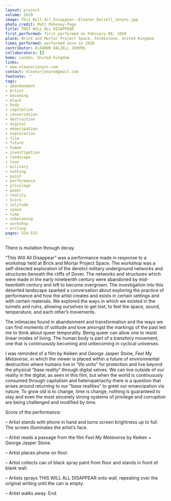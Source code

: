 ```yaml
---
layout: project
volume: 2020
image: This_Will_All_Disappear--Eleanor_Dalzell_Jenyns.jpg
photo_credit: Matt Mahoney-Page
title: THIS WILL ALL DISAPPEAR
first_performed: first performed on February 08, 2020
place: Brick and Mortar Project Space, Folkestone, United Kingdom
times_performed: performed once in 2020
contributor: ELEANOR DALZELL JENYNS
collaborators: []
home: London, United Kingdom
links:
- www.eleanorjenyns.com
contact: eleanorjenyns@gmail.com
footnote: ''
tags:
- abandonment
- Artist
- becoming
- black
- body
- capitalism
- conversation
- destruction
- digital
- emancipation
- exploration
- film
- future
- human
- investigation
- landscape
- love
- military
- nothing
- paint
- performance
- privilege
- queer
- reality
- Score
- solitude
- space
- time
- unbecoming
- workshop
- writing
pages: 514-515
---
```

There is mutation through decay. 

“This Will All Disappear” was a performance made in response to a workshop held at Brick and Mortar Project Space. The workshop was a self-directed exploration of the derelict military underground networks and structures beneath the cliffs of Dover. The networks and structures which were made in the early nineteenth century were abandoned by mid-twentieth century and left to become overgrown. The investigation into this deserted landscape sparked a conversation about exploring the practice of performance and how the artist creates and exists in certain settings and with certain materials. We explored the ways in which we existed in the tunnels and ruins, allowing ourselves to get lost, to feel the space, sound, temperature, and each other’s movements.

The intimacies found in abandonment and transformation and the ways we can find moments of solitude and love amongst the markings of the past led me to think about queer temporality. Being queer can allow one to resist linear modes of living. The human body is part of a transitory movement, one that is continuously becoming and unbecoming in cyclical universes. 

I was reminded of a film by Keiken and George Jasper Stone, *Feel My Metaverse*, in which the viewer is placed within a future of environmental destruction where humans live in “life units” for protection and live beyond the physical “base reality” through digital selves. We can live outside of our reality in the digital, as seen in this film, but when the world is continuously consumed through capitalism and heteropatriachy there is a question that arises around returning to our “base realities” to greet our emancipation via nature. To grow old is to change, time is change, nothing is guaranteed to stay and even the most sincerely strong systems of privilege and corruption are being challenged and modified by time.

Score of the performance:

– Artist stands with phone in hand and turns screen brightness up to full. The screen illuminates the artist’s face.

– Artist reads a passage from the film *Feel My Metaverse* by Keiken + George Jasper Stone.

– Artist places phone on floor.

– Artist collects can of black spray paint from floor and stands in front of blank wall.

– Artists sprays THIS WILL ALL DISAPPEAR onto wall, repeating over the original writing until the can is empty.

– Artist walks away. End.